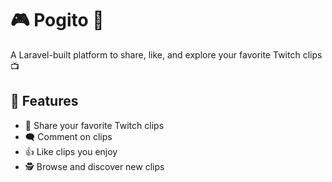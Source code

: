 # 🎮 Pogito 🚀
A Laravel-built platform to share, like, and explore your favorite Twitch clips 📺

## 🌟 Features

- 💾 Share your favorite Twitch clips
- 🗨️ Comment on clips
- 👍 Like clips you enjoy
- 🕵️ Browse and discover new clips
